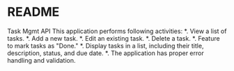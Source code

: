 # README
Task Mgmt API 
This application performs following activities:
*. View a list of tasks.
*. Add a new task.
*. Edit an existing task.
*. Delete a task.
*. Feature to mark tasks as "Done."
*. Display tasks in a list, including their title, description, status, and due date.
*. The application has proper error handling and validation.

